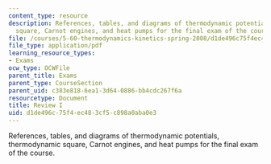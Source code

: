 ```yaml
---
content_type: resource
description: References, tables, and diagrams of thermodynamic potentials, thermodynamic
  square, Carnot engines, and heat pumps for the final exam of the course.
file: /courses/5-60-thermodynamics-kinetics-spring-2008/d1de496c75f4ec483cf5c898a0aba0e3_fi_exam_handout.pdf
file_type: application/pdf
learning_resource_types:
- Exams
ocw_type: OCWFile
parent_title: Exams
parent_type: CourseSection
parent_uid: c383e818-6ea1-3d64-0886-bb4cdc267f6a
resourcetype: Document
title: Review I
uid: d1de496c-75f4-ec48-3cf5-c898a0aba0e3
---
```

References, tables, and diagrams of thermodynamic potentials, thermodynamic square, Carnot engines, and heat pumps for the final exam of the course.

